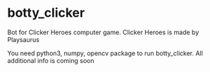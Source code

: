 # botty_clicker
Bot for Clicker Heroes computer game. Clicker Heroes is made by Playsaurus

You need python3, numpy, opencv package to run botty_clicker. All additional info is coming soon
